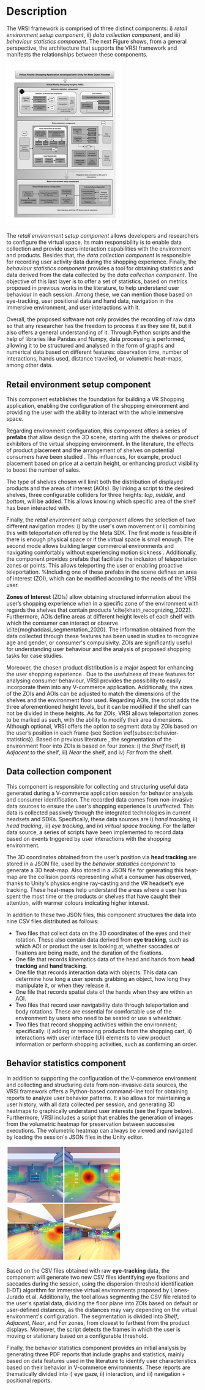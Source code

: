 ﻿  

# Description
The VRSI framework is comprised of three distinct components: i) *retail environment setup* *component*, ii) *data collection component*, and iii) *behaviour statistics component*. The next Figure shows, from a general perspective, the architecture that supports the VRSI framework and manifests the relationships between these components.

<img
  src="./Images/01_VRSI_Structure.pdf"
  alt=""
  title=""
  style="display: inline-block; margin: 0 auto; max-width: 300px">

The *retail environment setup component* allows developers and researchers to configure the virtual space. Its main responsibility is to enable data collection and provide users interaction capabilities with the environment and products. Besides that, the *data collection component* is responsible for recording user activity data during the shopping experience. Finally, the *behaviour statistics component* provides a tool for obtaining statistics and data derived from the data collected by the *data collection component*. The objective of this last layer is to offer a set of statistics, based on metrics proposed in previous works in the literature, to help understand user behaviour in each session. Among these, we can mention those based on eye-tracking, user positional data and hand data, navigation in the immersive environment, and user interactions with it.

Overall, the proposed software not only provides the recording of raw data so that any researcher has the freedom to process it as they see fit, but it also offers a general understanding of it. Through Python scripts and the help of libraries like Pandas and Numpy, data processing is performed, allowing it to be structured and analysed in the form of graphs and numerical data based on different features: observation time, number of interactions, hands used, distance travelled, or volumetric heat-maps, among other data.

## Retail environment setup component

This component establishes the foundation for building a VR Shopping application, enabling the configuration of the shopping environment and providing the user with the ability to interact with the whole immersive space.

Regarding environment configuration, this component offers a series of **prefabs** that allow design the 3D scene, starting with the shelves or product exhibitors of the virtual shopping environment. In the literature, the effects of product placement and the arrangement of shelves on potential consumers have been studied . This influences, for example, product placement based on price at a certain height, or enhancing product visibility to boost the number of sales.

The type of shelves chosen will limit both the distribution of displayed products and the areas of interest (AOIs). By linking a script to the desired shelves, three configurable colliders for three heights: *top*, *middle*, and *bottom*, will be added. This allows knowing which specific area of the shelf has been interacted with.

Finally, the *retail environment setup component* allows the selection of two different navigation modes: i) by the user's own movement or ii) combining this with teleportation offered by the Meta SDK. The first mode is feasible if there is enough physical space or if the virtual space is small enough. The second mode allows building larger commercial environments and navigating comfortably without experiencing motion sickness . Additionally, the component provides prefabs that facilitate the inclusion of teleportation zones or points. This allows teleporting the user or enabling proactive teleportation. %Including one of these prefabs in the scene defines an area of interest (ZOI), which can be modified according to the needs of the VRSI user.

**Zones of Interest** (ZOIs) allow obtaining structured information about the user’s shopping experience when in a specific zone of the environment with regards the shelves that contain products \cite{khatri_recognizing_2022}. Furthermore, AOIs define areas at different height levels of each shelf with which the consumer can interact or observe \cite{moghaddasi_segmentation_2020}. The information obtained from the data collected through these features has been used in studies to recognize age and gender, or consumer's compulsivity. ZOIs are significantly useful for understanding user behaviour and the analysis of proposed shopping tasks for case studies.

Moreover, the chosen product distribution is a major aspect for enhancing the user shopping experience . Due to the usefulness of these features for analysing consumer behaviour, VRSI provides the possibility to easily incorporate them into any V-commerce application. Additionally, the sizes of the ZOIs and AOIs can be adjusted to match the dimensions of the shelves and the environment floor used. Regarding AOIs, the script adds the three aforementioned height levels, but it can be modified if the shelf can not be divided in these heights. As for ZOIs, VRSI allows teleportation zones to be marked as such, with the ability to modify their area dimensions. Although optional, VRSI offers the option to segment data by ZOIs based on the user’s position in each frame (see Section \ref{subsec:behavior-statistics}). Based on previous literature , the segmentation of the environment floor into ZOIs is based on four zones: i) the *Shelf* itself, ii) *Adjacent* to the shelf, iii) *Near* the shelf, and iv) *Far* from the shelf.

## Data collection component

This component is responsible for collecting and structuring useful data generated during a V-commerce application session for behavior analysis and consumer identification. The recorded data comes from non-invasive data sources to ensure the user's shopping experience is unaffected. This data is collected passively through the integrated technologies in current headsets and SDKs. Specifically, these data sources are i) *hand tracking*, ii) *head tracking*, iii) *eye tracking*, and iv) *virtual space tracking*. For the latter data source, a series of scripts have been implemented to record data based on events triggered by user interactions with the shopping environment.

The 3D coordinates obtained from the user’s position via **head tracking** are stored in a JSON file, used by the *behavior statistics component* to generate a 3D heat-map. Also stored in a JSON file for generating this heat-map are the collision points representing what a consumer has observed, thanks to Unity's physics engine ray-casting and the VR headset’s eye tracking. These heat-maps help understand the areas where a user has spent the most time or the products or shelves that have caught their attention, with warmer colours indicating higher interest.

In addition to these two JSON files, this component structures the data into nine CSV files distributed as follows:
  - Two files that collect data on the 3D coordinates of the eyes and their rotation. These also contain data derived from **eye tracking**, such as which AOI or product the user is looking at, whether saccades or fixations are being made, and the duration of the fixations.
 - One file that records kinematics data of the head and hands from **head tracking** and **hand tracking**.
 - One file that records interaction data with objects. This data can determine how long a user spends grabbing an object, how long they manipulate it, or when they release it.
- One file that records spatial data of the hands when they are within an AOI.
- Two files that record user navigability data through teleportation and body rotations. These are essential for comfortable use of the environment by users who need to be seated or use a wheelchair.
 - Two files that record shopping activities within the environment; specifically: i) adding or removing products from the shopping cart, ii) interactions with user interface (UI) elements to view product information or perform shopping activities, such as confirming an order.


## Behavior statistics component

In addition to supporting the configuration of the V-commerce environment and collecting and structuring data from non-invasive data sources, the VRSI framework offers a Python-based command-line tool for obtaining reports to analyze user behavior patterns. It also allows for maintaining a user history, with all data collected per session, and generating 3D heatmaps to graphically understand user interests (see the Figure below). Furthermore, VRSI includes a script that enables the generation of images from the volumetric heatmap for preservation between successive executions. The volumetric heatmap can always be viewed and navigated by loading the session's JSON files in the Unity editor.

<img
  src="./Images/collage_2048x2048_no_central.png"
  alt=""
  title=""
  style="display: inline-block; margin: 0 auto; max-width: 300px">

Based on the CSV files obtained with raw **eye-tracking** data, the component will generate two new CSV files identifying eye fixations and saccades during the session, using the dispersion-threshold identification (I-DT) algorithm for immersive virtual environments proposed by Llanes-Jurado et al. Additionally, the tool allows segmenting the CSV file related to the user's spatial data, dividing the floor plane into ZOIs based on default or user-defined distances, as the distances may vary depending on the virtual environment's configuration. The segmentation is divided into *Shelf*, *Adjacent*, *Near*, and *Far* zones, from closest to farthest from the product displays. Moreover, the script detects the frames in which the user is moving or stationary based on a configurable threshold.

Finally, the behavior statistics component provides an initial analysis by generating three PDF reports that include graphs and statistics, mainly based on data features used in the literature to identify user characteristics based on their behavior in V-commerce environments. These reports are thematically divided into i) eye gaze, ii) interaction, and iii) navigation + positional reports. 


